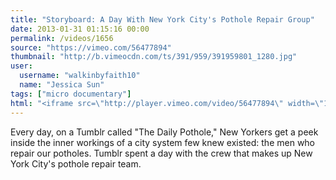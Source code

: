 ```yaml
---
title: "Storyboard: A Day With New York City's Pothole Repair Group"
date: 2013-01-31 01:15:16 00:00
permalink: /videos/1656
source: "https://vimeo.com/56477894"
thumbnail: "http://b.vimeocdn.com/ts/391/959/391959801_1280.jpg"
user:
  username: "walkinbyfaith10"
  name: "Jessica Sun"
tags: ["micro documentary"]
html: "<iframe src=\"http://player.vimeo.com/video/56477894\" width=\"1280\" height=\"720\" frameborder=\"0\" webkitAllowFullScreen mozallowfullscreen allowFullScreen></iframe>"
---
```


Every day, on a Tumblr called "The Daily Pothole," New Yorkers get a peek inside the inner workings of a city system few knew existed: the men who repair our potholes. Tumblr spent a day with the crew that makes up New York City's pothole repair team.